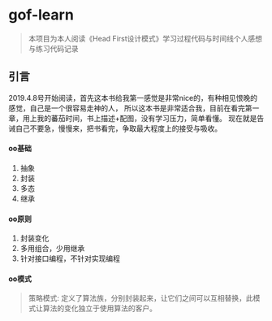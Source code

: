 # gof-learn
> 本项目为本人阅读《Head First设计模式》学习过程代码与时间线个人感想与练习代码记录

## 引言
 2019.4.8号开始阅读，首先这本书给我第一感觉是非常nice的，有种相见恨晚的感觉，自己是一个很容易走神的人，
 所以这本书是非常适合我，目前在看完第一章，用上我的蕃茄时间，书上描述+配图，没有学习压力，简单看懂。
 现在就是告诫自己不要急，慢慢来，把书看完，争取最大程度上的接受与吸收。

#### oo基础
1. 抽象
2. 封装
3. 多态
4. 继承
#### oo原则
1. 封装变化
2. 多用组合，少用继承
3. 针对接口编程，不针对实现编程
#### oo模式
> 策略模式:
定义了算法族，分别封装起来，让它们之间可以互相替换，此模式让算法的变化独立于使用算法的客户。

 
